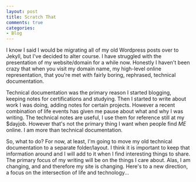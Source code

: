 ```yaml
---
layout: post
title: Scratch That
comments: true
categories:
- Blog
---
```


I know I said I would be migrating all of my old Wordpress posts over to Jekyll, but I've decided to alter course. I have struggled with the presentation of my website/domain for a while now. Honestly I haven't been crazy that when you visit my domain name, my high-level online representation, that you're met with fairly boring, rephrased, technical documentation.  

Technical documentation was the primary reason I started blogging, keeping notes for certifications and studying. Then I started to write about work I was doing, adding notes for certain projects. However a recent combination of life events has given me pause about what and why I was writing. The technical notes are useful, I use them for reference still at my $dayjob. However that's not the primary thing I want when people find *ME* online. I am more than technical documentation.

So, what to do? For now, at least, I'm going to move my old technical documentation to a separate folder/layout. I think it is important to keep that information around and I will add to it when I find interesting things to share. The primary focus of my writing will be on the things I care about. Alas, I am changing, and and therefore my site is changing. Here's to a new direction, a focus on the intersection of life and technology...